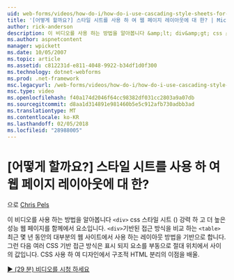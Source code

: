 ```yaml
---
uid: web-forms/videos/how-do-i/how-do-i-use-cascading-style-sheets-for-web-page-layout
title: '[어떻게 할까요?] 스타일 시트를 사용 하 여 웹 페이지 레이아웃에 대 한? | Microsoft 문서'
author: rick-anderson
description: 이 비디오를 사용 하는 방법을 알아봅니다 &amp;lt; div&amp;gt; css 스타일 시트 ()를 만드는 강력 하 고 더 높은 성능 웹 p와 조합 하는 요소 중...
ms.author: aspnetcontent
manager: wpickett
ms.date: 10/05/2007
ms.topic: article
ms.assetid: c812231d-e811-4048-9922-b34df1d0f300
ms.technology: dotnet-webforms
ms.prod: .net-framework
msc.legacyurl: /web-forms/videos/how-do-i/how-do-i-use-cascading-style-sheets-for-web-page-layout
msc.type: video
ms.openlocfilehash: f40a174d2046f64cc98382df031cc2803a9a07db
ms.sourcegitcommit: d8aa1d314891e981460b5e5c912afb730adbb3ad
ms.translationtype: MT
ms.contentlocale: ko-KR
ms.lasthandoff: 02/05/2018
ms.locfileid: "28988005"
---
```

<a name="how-do-i-use-cascading-style-sheets-for-web-page-layout"></a>[어떻게 할까요?] 스타일 시트를 사용 하 여 웹 페이지 레이아웃에 대 한?
====================
으로 [Chris Pels](https://twitter.com/chrispels)

이 비디오를 사용 하는 방법을 알아봅니다 `<div>` css 스타일 시트 () 강력 하 고 더 높은 성능 웹 페이지를 함께에서 요소입니다. `<div>`기반된 접근 방식을 비교 하는 `<table>` 최근 몇 년 동안의 대부분의 웹 사이트에서 사용 하는 레이아웃 방법을 기반으로 합니다. 그런 다음 여러 CSS 기반 접근 방식은 표시 되지 요소를 부동으로 절대 위치에서 사이의 값입니다. CSS 사용 하 여 디자인에서 구조적 HTML 분리의 이점을 배울.

[&#9654; (29 분) 비디오를 시청 하세요](https://channel9.msdn.com/Blogs/ASP-NET-Site-Videos/how-do-i-use-cascading-style-sheets-for-web-page-layout)
